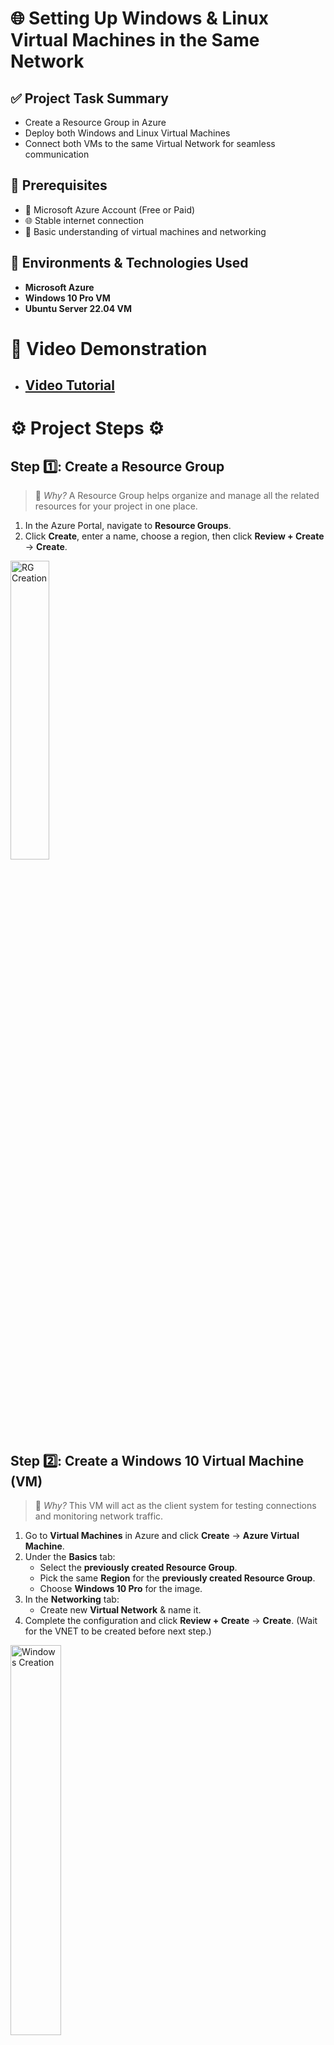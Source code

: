 <h1> 🌐 Setting Up Windows & Linux Virtual Machines in the Same Network </h1>

## ✅ Project Task Summary

- Create a Resource Group in Azure  
- Deploy both Windows and Linux Virtual Machines  
- Connect both VMs to the same Virtual Network for seamless communication  

## 📌 Prerequisites

- 🔐 Microsoft Azure Account (Free or Paid)  
- 🌐 Stable internet connection  
- 🧠 Basic understanding of virtual machines and networking  

## 🔗 Environments & Technologies Used 

- **Microsoft Azure**  
- **Windows 10 Pro VM**  
- **Ubuntu Server 22.04 VM**  

# 🎥 Video Demonstration

- ## [Video Tutorial](https://vimeo.com/1084042144/0d7b4d0b45?share=copy)
  
<h1> ⚙️ Project Steps ⚙️ </h1>


## Step 1️⃣: Create a Resource Group  

>📌 *Why?* A Resource Group helps organize and manage all the related resources for your project in one place.

1. In the Azure Portal, navigate to **Resource Groups**.  
2. Click **Create**, enter a name, choose a region, then click **Review + Create** → **Create**.

<p>
<img src="https://imgur.com/DXPxCjA.png" height="35%" width="35%" alt="RG Creation">
</p>

<br>

## Step 2️⃣: Create a Windows 10 Virtual Machine (VM)  

>📌 *Why?* This VM will act as the client system for testing connections and monitoring network traffic.

1. Go to **Virtual Machines** in Azure and click **Create** → **Azure Virtual Machine**.  
2. Under the **Basics** tab:  
   - Select the **previously created Resource Group**.
   - Pick the same **Region** for the **previously created Resource Group**.
   - Choose **Windows 10 Pro** for the image.  
3. In the **Networking** tab:  
   - Create new **Virtual Network** & name it. 
4. Complete the configuration and click **Review + Create** → **Create**.
   (Wait for the VNET to be created before next step.)

<p>
<img src="https://imgur.com/HFnUwht.png" height="40%" width="40%" alt="Windows Creation">
</p>

<br>

## Step 3️⃣: Create a Linux (Ubuntu) Virtual Machine (VM)  

>📌 *Why?* The Linux VM acts as the second system in the network, allowing you to simulate communication between two machines.

1. Go to **Virtual Machines** and click **Create** → **Azure Virtual Machine**.  
2. Under the **Basics** tab:  
   - Select the **same Resource Group** used earlier.
   - Pick the same **Region** for the **previously created Resource Group**.
   - Choose **Ubuntu Server 22.04 LTS x64** for the image.  
   - Set **Authentication type** to **Username/Password**.  
3. In the **Networking** tab:  
   - Select the **same Virtual Network** used by the Windows VM.  
4. Complete the configuration and click **Review + Create** → **Create**.

<p>
<img src="https://imgur.com/NzJ71jA.png" height="40%" width="40%" alt="Linux Creation">
</p>

<br>
